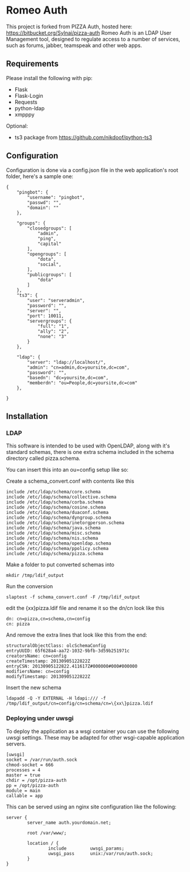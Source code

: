 # Romeo Auth
This project is forked from PIZZA Auth, hosted here: https://bitbucket.org/Sylnai/pizza-auth
Romeo Auth is an LDAP User Management tool, designed to regulate access to a number of services, such as forums, jabber, teamspeak and other web apps.

## Requirements

Please install the following with pip:

* Flask
* Flask-Login
* Requests
* python-ldap
* xmpppy

Optional:

* ts3 package from https://github.com/nikdoof/python-ts3

## Configuration

Configuration is done via a config.json file in the web application's root folder, here's a sample one:

```
{
	"pingbot": {
		"username": "pingbot",
		"passwd": "",
		"domain": ""
	},

	"groups": {
		"closedgroups": [
			"admin",
			"ping",
			"capital"
		],
		"opengroups": [
			"dota",
			"social",
		],
		"publicgroups": [
			"dota"
		]
	},
	"ts3": {
		"user": "serveradmin",
		"password": "",
		"server": "",
		"port": 10011,
		"servergroups":	{
			"full": "1",
			"ally": "2",
			"none": "3"
		}
	},

	"ldap": {
		"server": "ldap://localhost/",
		"admin": "cn=admin,dc=yoursite,dc=com",
		"password": "",
		"basedn": "dc=yoursite,dc=com",
		"memberdn": "ou=People,dc=yoursite,dc=com"
	},

}
```

## Installation

### LDAP

This software is intended to be used with OpenLDAP, along with it's standard schemas, there is one extra schema included in the schema directory called pizza.schema.

You can insert this into an ou=config setup like so:

Create a schema_convert.conf with contents like this
```
include /etc/ldap/schema/core.schema
include /etc/ldap/schema/collective.schema
include /etc/ldap/schema/corba.schema
include /etc/ldap/schema/cosine.schema
include /etc/ldap/schema/duaconf.schema
include /etc/ldap/schema/dyngroup.schema
include /etc/ldap/schema/inetorgperson.schema
include /etc/ldap/schema/java.schema
include /etc/ldap/schema/misc.schema
include /etc/ldap/schema/nis.schema
include /etc/ldap/schema/openldap.schema
include /etc/ldap/schema/ppolicy.schema
include /etc/ldap/schema/pizza.schema
```

Make a folder to put converted schemas into
```
mkdir /tmp/ldif_output
```

Run the conversion
```
slaptest -f schema_convert.conf -F /tmp/ldif_output
```

edit the {xx}pizza.ldif file and rename it so the dn/cn look like this
```
dn: cn=pizza,cn=schema,cn=config
cn: pizza
```

And remove the extra lines that look like this from the end:
```
structuralObjectClass: olcSchemaConfig
entryUUID: 65f628a4-aa72-1032-9bfb-3d59b251971c
creatorsName: cn=config
createTimestamp: 20130905122822Z
entryCSN: 20130905122822.411617Z#000000#000#000000
modifiersName: cn=config
modifyTimestamp: 20130905122822Z
```

Insert the new schema
```
ldapadd -Q -Y EXTERNAL -H ldapi:/// -f /tmp/ldif_output/cn=config/cn=schema/cn=\{xx\}pizza.ldif
```

### Deploying under uwsgi

To deploy the application as a wsgi container you can use the following uwsgi settings. These may be adapted for other wsgi-capable application servers.

```
[uwsgi]
socket = /var/run/auth.sock
chmod-socket = 666
processes = 4
master = true
chdir = /opt/pizza-auth
pp = /opt/pizza-auth
module = main
callable = app
```

This can be served using an nginx site configuration like the following:

```
server {
        server_name auth.yourdomain.net;

        root /var/www/;

        location / {
                include         uwsgi_params;
                uwsgi_pass      unix:/var/run/auth.sock;
        }
}
```

